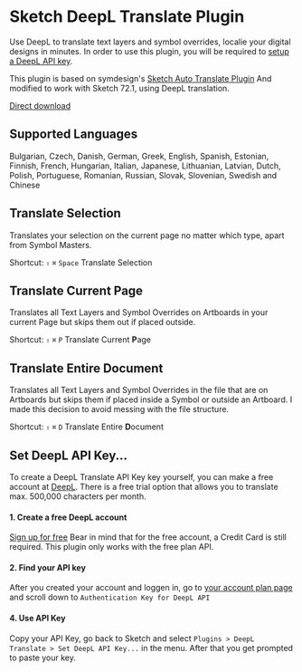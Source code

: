# Sketch DeepL Translate Plugin

Use DeepL to translate text layers and symbol overrides, localie your digital designs in minutes.
In order to use this plugin, you will be required to <a href="#set-deepL-api-key">setup a DeepL API key</a>.

This plugin is based on symdesign's [Sketch Auto Translate Plugin](https://github.com/symdesign/sketch-auto-translate)
And modified to work with Sketch 72.1, using DeepL translation.

[Direct download](https://raw.githubusercontent.com/PascalRuppert/sketch-deepL-translate/main/versions/DeepLTranslate.sketchplugin-1.0.zip)


## Supported Languages 
Bulgarian, Czech, Danish, German, Greek, English, Spanish, Estonian, Finnish, French, Hungarian, Italian, Japanese, Lithuanian, Latvian, Dutch, Polish, Portuguese, Romanian, Russian, Slovak, Slovenian, Swedish and Chinese


## Translate Selection
Translates your selection on the current page no matter which type, apart from Symbol Masters.

Shortcut: `⇧` `⌘` `Space` Translate Selection


## Translate Current Page
Translates all Text Layers and Symbol Overrides on Artboards in your current Page but skips them out if placed outside.

Shortcut: `⇧` `⌘` `P` Translate Current **P**age


## Translate Entire Document
Translates all Text Layers and Symbol Overrides in the file that are on Artboards but skips them if placed inside a Symbol or outside an Artboard. I made this decision to avoid messing with the file structure.

Shortcut: `⇧` `⌘` `D` Translate Entire **D**ocument



## Set DeepL API Key...

To create a DeepL Translate API Key key yourself, you can make a free account at [DeepL](https://www.deepl.com/pro#developer). 
There is a free trial option that allows you to translate max. 500,000 characters per month. 


#### 1. Create a free DeepL account
[Sign up for free](https://www.deepl.com/pro-checkout/account?productId=1200&yearly=false) Bear in mind that for the free account, a Credit Card is still required.
This plugin only works with the free plan API.

#### 2. Find your API key
After you created your account and loggen in, go to [your account plan page](https://www.deepl.com/pro-account/plan) and scroll down to `Authentication Key for DeepL API`

#### 4. Use API Key
Copy your API Key, go back to Sketch and select `Plugins > DeepL Translate > Set DeepL API Key...` in the menu. After that you get prompted to paste your key.
